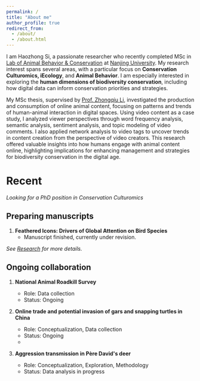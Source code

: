 ```yaml
---
permalink: /
title: "About me"
author_profile: true
redirect_from: 
  - /about/
  - /about.html
---
```


I am Haozhong Si, a passionate researcher who recently completed MSc in [Lab of Animal Behavior & Conservation](https://www.researchgate.net/lab/Li-Lab-on-ANIMAL-BEHAVIOR-CONSERVATION-Zhongqiu-Li) at [Nanjing University](https://www.nju.edu.cn/). My research interest spans several areas, with a particular focus on **Conservation Culturomics, iEcology**, and **Animal Behavior**. I am especially interested in exploring the **human dimensions of biodiversity conservation**, including how digital data can inform conservation priorities and strategies.

My MSc thesis, supervised by [Prof. Zhongqiu Li](https://www.researchgate.net/profile/Zhongqiu-Li-3), investigated the production and consumption of online animal content, focusing on patterns and trends of human-animal interaction in digital spaces. Using video content as a case study, I analyzed viewer perspectives through word frequency analysis, semantic analysis, sentiment analysis, and topic modeling of video comments. I also applied network analysis to video tags to uncover trends in content creation from the perspective of video creators. This research offered valuable insights into how humans engage with animal content online, highlighting implications for enhancing management and strategies for biodiversity conservation in the digital age.

Recent
======
*Looking for a PhD position in Conservation Culturomics*  

Preparing manuscripts
---

1. **Feathered Icons: Drivers of Global Attention on Bird Species**   
   - Manuscript finished, currently under revision.

*See [Research](https://caicai555.github.io/hzsi-website/research) for more details.*  

Ongoing collaboration
---
1. **National Animal Roadkill Survey**  
   - Role: Data collection
   - Status: Ongoing  

2. **Online trade and potential invasion of gars and snapping turtles in China**
   - Role: Conceptualization, Data collection
   - Status: Ongoing
   - 
3. **Aggression transmission in Père David's deer**  
   - Role: Conceptualization, Exploration, Methodology 
   - Status: Data analysis in progress

